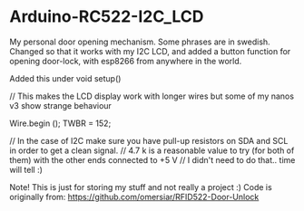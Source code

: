# Arduino-RC522-I2C_LCD
My personal door opening mechanism.
Some phrases are in swedish.
Changed so that it works with my I2C LCD,
and added a button function for opening door-lock,
with esp8266 from anywhere in the world.

Added this under void setup()

// This makes the LCD display work with longer wires but some of my nanos v3 show strange behaviour


Wire.begin ();
TWBR = 152;


// In the case of I2C make sure you have pull-up resistors on SDA and SCL in order to get a clean signal.
// 4.7 k is a reasonable value to try (for both of them) with the other ends connected to +5 V
// I didn't need to do that.. time will tell :)


Note!
This is just for storing my stuff and not really a project :)
Code is originally from:
https://github.com/omersiar/RFID522-Door-Unlock

